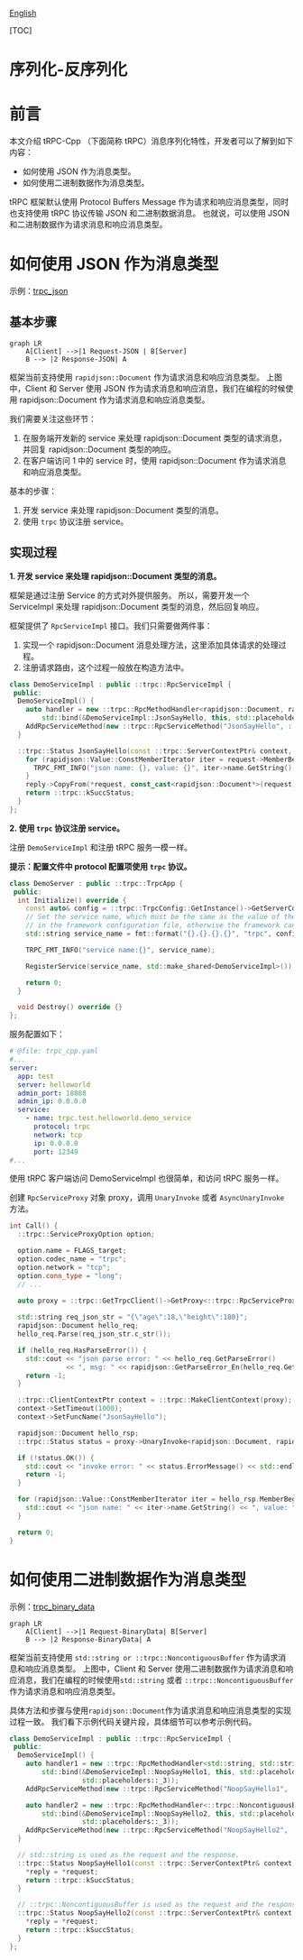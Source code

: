 [English](../en/serialization.md)

[TOC]

# 序列化-反序列化

# 前言

本文介绍 tRPC-Cpp （下面简称 tRPC）消息序列化特性，开发者可以了解到如下内容：

* 如何使用 JSON 作为消息类型。
* 如何使用二进制数据作为消息类型。

tRPC 框架默认使用 Protocol Buffers Message 作为请求和响应消息类型，同时也支持使用 tRPC 协议传输 JSON 和二进制数据消息。
也就说，可以使用 JSON 和二进制数据作为请求消息和响应消息类型。

# 如何使用 JSON 作为消息类型

示例：[trpc_json](../../examples/features/trpc_json)

## 基本步骤

```mermaid
graph LR
    A[Client] -->|1 Request-JSON | B[Server]
    B --> |2 Response-JSON| A
```

框架当前支持使用 `rapidjson::Document` 作为请求消息和响应消息类型。
上图中，Client 和 Server 使用 JSON 作为请求消息和响应消息，我们在编程的时候使用 rapidjson::Document 作为请求消息和响应消息类型。

我们需要关注这些环节：

1. 在服务端开发新的 service 来处理 rapidjson::Document 类型的请求消息，并回复 rapidjson::Document 类型的响应。
2. 在客户端访问 1 中的 service 时，使用 rapidjson::Document 作为请求消息和响应消息类型。

基本的步骤：

1. 开发 service 来处理 rapidjson::Document 类型的消息。
2. 使用 `trpc` 协议注册 service。

## 实现过程

**1. 开发 service 来处理 rapidjson::Document 类型的消息。**

框架是通过注册 Service 的方式对外提供服务。
所以，需要开发一个 ServiceImpl 来处理 rapidjson::Document 类型的消息，然后回复响应。

框架提供了 `RpcServiceImpl` 接口。我们只需要做两件事：

1. 实现一个 rapidjson::Document 消息处理方法，这里添加具体请求的处理过程。
2. 注册请求路由，这个过程一般放在构造方法中。

```cpp
class DemoServiceImpl : public ::trpc::RpcServiceImpl {
 public:
  DemoServiceImpl() {
    auto handler = new ::trpc::RpcMethodHandler<rapidjson::Document, rapidjson::Document>(
        std::bind(&DemoServiceImpl::JsonSayHello, this, std::placeholders::_1, std::placeholders::_2, std::placeholders::_3));
    AddRpcServiceMethod(new ::trpc::RpcServiceMethod("JsonSayHello", ::trpc::MethodType::UNARY, handler));
  }

  ::trpc::Status JsonSayHello(const ::trpc::ServerContextPtr& context, const rapidjson::Document* request, rapidjson::Document* reply) {
    for (rapidjson::Value::ConstMemberIterator iter = request->MemberBegin(); iter != request->MemberEnd(); ++iter) {
      TRPC_FMT_INFO("json name: {}, value: {}", iter->name.GetString(), iter->value.GetInt());
    }
    reply->CopyFrom(*request, const_cast<rapidjson::Document*>(request)->GetAllocator());
    return ::trpc::kSuccStatus;
  }
};
```

**2. 使用 `trpc` 协议注册 service。**

注册 `DemoServiceImpl` 和注册 tRPC 服务一模一样。

**提示：配置文件中 protocol 配置项使用 `trpc` 协议。**

```cpp
class DemoServer : public ::trpc::TrpcApp {
 public:
  int Initialize() override {
    const auto& config = ::trpc::TrpcConfig::GetInstance()->GetServerConfig();
    // Set the service name, which must be the same as the value of the `server:service:name` configuration item
    // in the framework configuration file, otherwise the framework cannot receive requests normally
    std::string service_name = fmt::format("{}.{}.{}.{}", "trpc", config.app, config.server, "demo_service");

    TRPC_FMT_INFO("service name:{}", service_name);

    RegisterService(service_name, std::make_shared<DemoServiceImpl>());

    return 0;
  }

  void Destroy() override {}
};
```

服务配置如下：

```yaml
# @file: trpc_cpp.yaml
#...
server:
  app: test
  server: helloworld
  admin_port: 18888
  admin_ip: 0.0.0.0
  service:
    - name: trpc.test.helloworld.demo_service
      protocol: trpc
      network: tcp
      ip: 0.0.0.0
      port: 12349
#...
```

使用 tRPC 客户端访问 DemoServiceImpl 也很简单，和访问 tRPC 服务一样。

创建 `RpcServiceProxy` 对象 proxy，调用 `UnaryInvoke` 或者 `AsyncUnaryInvoke` 方法。

```cpp
int Call() {
  ::trpc::ServiceProxyOption option;

  option.name = FLAGS_target;
  option.codec_name = "trpc";
  option.network = "tcp";
  option.conn_type = "long";
  // ...
  
  auto proxy = ::trpc::GetTrpcClient()->GetProxy<::trpc::RpcServiceProxy>(FLAGS_target, option);

  std::string req_json_str = "{\"age\":18,\"height\":180}";
  rapidjson::Document hello_req;
  hello_req.Parse(req_json_str.c_str());

  if (hello_req.HasParseError()) {
    std::cout << "json parse error: " << hello_req.GetParseError()
              << ", msg: " << rapidjson::GetParseError_En(hello_req.GetParseError()) << std::endl;
    return -1;
  }

  ::trpc::ClientContextPtr context = ::trpc::MakeClientContext(proxy);
  context->SetTimeout(1000);
  context->SetFuncName("JsonSayHello");

  rapidjson::Document hello_rsp;
  ::trpc::Status status = proxy->UnaryInvoke<rapidjson::Document, rapidjson::Document>(context, hello_req, &hello_rsp);

  if (!status.OK()) {
    std::cout << "invoke error: " << status.ErrorMessage() << std::endl;
    return -1;
  }

  for (rapidjson::Value::ConstMemberIterator iter = hello_rsp.MemberBegin(); iter != hello_rsp.MemberEnd(); ++iter) {
    std::cout << "json name: " << iter->name.GetString() << ", value: " << iter->value.GetInt() << std::endl;
  }

  return 0;
}
```

# 如何使用二进制数据作为消息类型

示例：[trpc_binary_data](../../examples/features/trpc_noop)

```mermaid
graph LR
    A[Client] -->|1 Request-BinaryData| B[Server]
    B --> |2 Response-BinaryData| A
```

框架当前支持使用 `std::string or ::trpc::NoncontiguousBuffer` 作为请求消息和响应消息类型。
上图中，Client 和 Server 使用二进制数据作为请求消息和响应消息，我们在编程的时候使用`std::string` 或者 `::trpc::NoncontiguousBuffer` 
作为请求消息和响应消息类型。

具体方法和步骤与使用`rapidjson::Document`作为请求消息和响应消息类型的实现过程一致。
我们看下示例代码关键片段，具体细节可以参考示例代码。

```cpp
class DemoServiceImpl : public ::trpc::RpcServiceImpl {
 public:
  DemoServiceImpl() {
    auto handler1 = new ::trpc::RpcMethodHandler<std::string, std::string>(
        std::bind(&DemoServiceImpl::NoopSayHello1, this, std::placeholders::_1, std::placeholders::_2,
                  std::placeholders::_3));
    AddRpcServiceMethod(new ::trpc::RpcServiceMethod("NoopSayHello1", ::trpc::MethodType::UNARY, handler1));

    auto handler2 = new ::trpc::RpcMethodHandler<::trpc::NoncontiguousBuffer, ::trpc::NoncontiguousBuffer>(
        std::bind(&DemoServiceImpl::NoopSayHello2, this, std::placeholders::_1, std::placeholders::_2,
                  std::placeholders::_3));
    AddRpcServiceMethod(new ::trpc::RpcServiceMethod("NoopSayHello2", ::trpc::MethodType::UNARY, handler2));
  }

  // std::string is used as the request and the response.
  ::trpc::Status NoopSayHello1(const ::trpc::ServerContextPtr& context, const std::string* request, std::string* reply) {
    *reply = *request;
    return ::trpc::kSuccStatus;
  }

  // ::trpc::NoncontiguousBuffer is used as the request and the response.
  ::trpc::Status NoopSayHello2(const ::trpc::ServerContextPtr& context, const ::trpc::NoncontiguousBuffer* request, ::trpc::NoncontiguousBuffer* reply) {
    *reply = *request;
    return ::trpc::kSuccStatus;
  }
};
```

